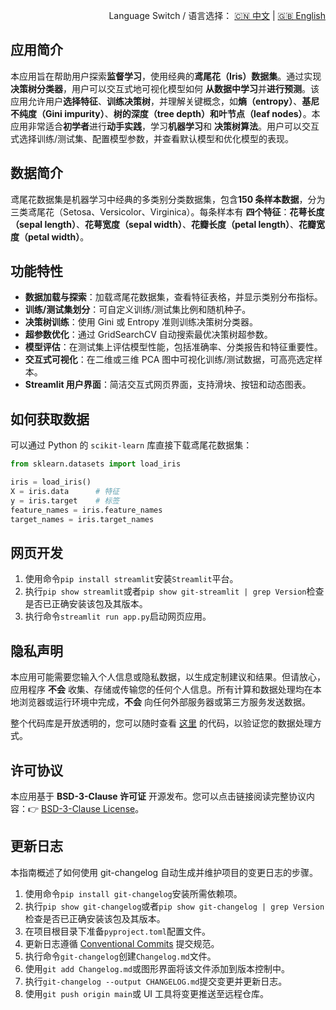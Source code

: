 <p align="right">
  Language Switch / 语言选择：
  <a href="./README.zh-CN.md">🇨🇳 中文</a> | <a href="./README.md">🇬🇧 English</a>
</p>

**应用简介**
---
本应用旨在帮助用户探索**监督学习**，使用经典的**鸢尾花（Iris）数据集**。通过实现**决策树分类器**，用户可以交互式地可视化模型如何
**从数据中学习**并**进行预测**。该应用允许用户**选择特征**、**训练决策树**，并理解关键概念，如**熵（entropy）**、**基尼不纯度（Gini
impurity）**、**树的深度（tree depth）**和**叶节点（leaf nodes）**。本应用非常适合**初学者**进行**动手实践**，学习**机器学习**和
**决策树算法**。用户可以交互式选择训练/测试集、配置模型参数，并查看默认模型和优化模型的表现。

**数据简介**
---
鸢尾花数据集是机器学习中经典的多类别分类数据集，包含**150 条样本数据**，分为三类鸢尾花（Setosa、Versicolor、Virginica）。每条样本有
**四个特征**：**花萼长度（sepal length）**、**花萼宽度（sepal width）**、**花瓣长度（petal length）**、**花瓣宽度（petal width）**。

**功能特性**
---

- **数据加载与探索**：加载鸢尾花数据集，查看特征表格，并显示类别分布指标。
- **训练/测试集划分**：可自定义训练/测试集比例和随机种子。
- **决策树训练**：使用 Gini 或 Entropy 准则训练决策树分类器。
- **超参数优化**：通过 GridSearchCV 自动搜索最优决策树超参数。
- **模型评估**：在测试集上评估模型性能，包括准确率、分类报告和特征重要性。
- **交互式可视化**：在二维或三维 PCA 图中可视化训练/测试数据，可高亮选定样本。
- **Streamlit 用户界面**：简洁交互式网页界面，支持滑块、按钮和动态图表。

**如何获取数据**
---
可以通过 Python 的 `scikit-learn` 库直接下载鸢尾花数据集：

``` python
from sklearn.datasets import load_iris

iris = load_iris()
X = iris.data      # 特征
y = iris.target    # 标签
feature_names = iris.feature_names
target_names = iris.target_names
```

**网页开发**
---

1. 使用命令`pip install streamlit`安装`Streamlit`平台。
2. 执行`pip show streamlit`或者`pip show git-streamlit | grep Version`检查是否已正确安装该包及其版本。
3. 执行命令`streamlit run app.py`启动网页应用。

**隐私声明**
---
本应用可能需要您输入个人信息或隐私数据，以生成定制建议和结果。但请放心，应用程序 **不会**
收集、存储或传输您的任何个人信息。所有计算和数据处理均在本地浏览器或运行环境中完成，**不会** 向任何外部服务器或第三方服务发送数据。

整个代码库是开放透明的，您可以随时查看 [这里](./) 的代码，以验证您的数据处理方式。

**许可协议**
---
本应用基于 **BSD-3-Clause 许可证** 开源发布。您可以点击链接阅读完整协议内容：👉 [BSD-3-Clause License](./LICENSE)。

**更新日志**
---
本指南概述了如何使用 git-changelog 自动生成并维护项目的变更日志的步骤。

1. 使用命令`pip install git-changelog`安装所需依赖项。
2. 执行`pip show git-changelog`或者`pip show git-changelog | grep Version`检查是否已正确安装该包及其版本。
3. 在项目根目录下准备`pyproject.toml`配置文件。
4. 更新日志遵循 [Conventional Commits](https://www.conventionalcommits.org/zh-hans/v1.0.0/) 提交规范。
5. 执行命令`git-changelog`创建`Changelog.md`文件。
6. 使用`git add Changelog.md`或图形界面将该文件添加到版本控制中。
7. 执行`git-changelog --output CHANGELOG.md`提交变更并更新日志。
8. 使用`git push origin main`或 UI 工具将变更推送至远程仓库。
